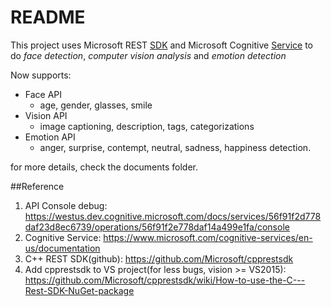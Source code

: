 README
=====

This project uses Microsoft REST [SDK](https://casablanca.codeplex.com/) and Microsoft Cognitive [Service](https://www.microsoft.com/cognitive-services/en-us/) to do *face detection*, *computer vision analysis* and *emotion detection*

Now supports:

* Face API
	* age, gender, glasses, smile
* Vision API
	* image captioning, description, tags, categorizations
* Emotion API
	* anger, surprise, contempt, neutral, sadness, happiness detection.
	
for more details, check the documents folder.

##Reference
1. API Console debug: https://westus.dev.cognitive.microsoft.com/docs/services/56f91f2d778daf23d8ec6739/operations/56f91f2e778daf14a499e1fa/console
2. Cognitive Service: https://www.microsoft.com/cognitive-services/en-us/documentation
3. C++ REST SDK(github): https://github.com/Microsoft/cpprestsdk
4. Add cpprestsdk to VS project(for less bugs, vision >= VS2015): https://github.com/Microsoft/cpprestsdk/wiki/How-to-use-the-C---Rest-SDK-NuGet-package
